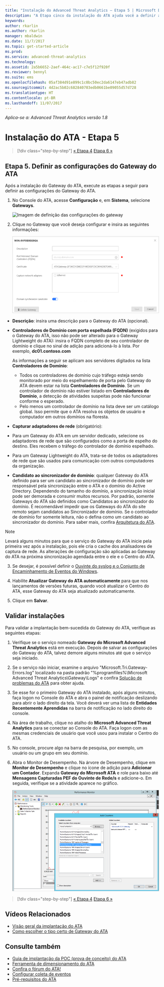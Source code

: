 ```yaml
---
title: "Instalação do Advanced Threat Analytics – Etapa 5 | Microsoft Docs"
description: "A Etapa cinco da instalação do ATA ajuda você a definir as configurações de seu Gateway do ATA."
keywords: 
author: rkarlin
ms.author: rkarlin
manager: mbaldwin
ms.date: 11/7/2017
ms.topic: get-started-article
ms.prod: 
ms.service: advanced-threat-analytics
ms.technology: 
ms.assetid: 2a5b6652-2aef-464c-ac17-c7e5f12f920f
ms.reviewer: bennyl
ms.suite: ems
ms.openlocfilehash: 05af384d91e899c1c0bc50ec2da6147eb47adb82
ms.sourcegitcommit: 4d2ac5b02c682840703edb0661be09055d57d728
ms.translationtype: HT
ms.contentlocale: pt-BR
ms.lasthandoff: 11/07/2017
---
```

*Aplica-se a: Advanced Threat Analytics versão 1.8*



# <a name="install-ata---step-5"></a>Instalação do ATA - Etapa 5

>[!div class="step-by-step"]
[« Etapa 4](install-ata-step4.md)
[Etapa 6 »](install-ata-step6.md)


## <a name="step-5-configure-the-ata-gateway-settings"></a>Etapa 5. Definir as configurações do Gateway do ATA
Após a instalação do Gateway do ATA, execute as etapas a seguir para definir as configurações do Gateway do ATA.

1.  No Console do ATA, acesse **Configuração** e, em **Sistema**, selecione **Gateways**.
   
     ![Imagem de definição das configurações do gateway](media/ata-gw-config-1.png)


2.  Clique no Gateway que você deseja configurar e insira as seguintes informações:

    ![Imagem de definição das configurações do gateway](media/ATA-Gateways-config-2.png)

  - **Descrição**: insira uma descrição para o Gateway do ATA (opcional).
  - **Controladores de Domínio com porta espelhada (FQDN)** (exigidos para o Gateway do ATA, isso não pode ser alterado para o Gateway Lightweight do ATA): insira o FQDN completo de seu controlador de domínio e clique no sinal de adição para adicioná-lo à lista. Por exemplo, **dc01.contoso.com**

      As informações a seguir se aplicam aos servidores digitados na lista **Controladores de Domínio**:
      - Todos os controladores de domínio cujo tráfego esteja sendo monitorado por meio do espelhamento de porta pelo Gateway do ATA devem estar na lista **Controladores de Domínio**. Se um controlador de domínio não estiver listado em **Controladores de Domínio**, a detecção de atividades suspeitas pode não funcionar conforme o esperado.
      - Pelo menos um controlador de domínio na lista deve ser um catálogo global. Isso permite que o ATA resolva os objetos de usuário e computador em outros domínios na floresta.

  - **Capturar adaptadores de rede** (obrigatório):
  - Para um Gateway do ATA em um servidor dedicado, selecione os adaptadores de rede que são configurados como a porta de espelho do destino. Eles recebem o tráfego do controlador de domínio espelhado.
  - Para um Gateway Lightweight do ATA, trata-se de todos os adaptadores de rede que são usados para comunicação com outros computadores da organização.


  - **Candidato ao sincronizador de domínio**: qualquer Gateway do ATA definido para ser um candidato ao sincronizador de domínio pode ser responsável pela sincronização entre o ATA e o domínio do Active Directory. Dependendo do tamanho do domínio, a sincronização inicial pode ser demorada e consumir muitos recursos. Por padrão, somente Gateways do ATA são definidos como Candidatos ao sincronizador do domínio.
   É recomendável impedir que os Gateways do ATA do site remoto sejam candidatos ao Sincronizador de domínio.
   Se o controlador de domínio for somente leitura, não o defina como um candidato ao sincronizador do domínio. Para saber mais, confira [Arquitetura do ATA](ata-architecture.md#ata-lightweight-gateway-features).

  > [!NOTE] 
  > Levará alguns minutos para que o serviço do Gateway do ATA inicie pela primeira vez após a instalação, pois ele cria o cache dos analisadores de captura de rede.
  > As alterações de configuração são aplicadas ao Gateway do ATA na próxima sincronização agendada entre o ele e o Centro do ATA.

3. Se desejar, é possível definir o [Ouvinte do syslog e o Conjunto de Encaminhamento de Eventos do Windows](configure-event-collection.md). 
4. Habilite **Atualizar Gateway do ATA automaticamente** para que nos lançamentos de versões futuras, quando você atualizar o Centro do ATA, esse Gateway do ATA seja atualizado automaticamente.

5. Clique em **Salvar**.


## <a name="validate-installations"></a>Validar instalações
Para validar a implantação bem-sucedida do Gateway do ATA, verifique as seguintes etapas:

1.  Verifique se o serviço nomeado **Gateway do Microsoft Advanced Threat Analytics** está em execução. Depois de salvar as configurações do Gateway do ATA, talvez demore alguns minutos até que o serviço seja iniciado.

2.  Se o serviço não iniciar, examine o arquivo "Microsoft.Tri.Gateway-Errors.log" localizado na pasta padrão "%programfiles%\Microsoft Advanced Threat Analytics\Gateway\Logs" e confira [Solução de problemas do ATA](troubleshooting-ata-known-errors.md) para obter ajuda.

3.  Se esse for o primeiro Gateway do ATA instalado, após alguns minutos, faça logon no Console do ATA e abra o painel de notificação deslizando para abrir o lado direito da tela. Você deverá ver uma lista de **Entidades Recentemente Aprendidas** na barra de notificação no lado direito do console.

4.  Na área de trabalho, clique no atalho do **Microsoft Advanced Threat Analytics** para se conectar ao Console do ATA. Faça logon com as mesmas credenciais de usuário que você usou para instalar o Centro do ATA.
5.  No console, procure algo na barra de pesquisa, por exemplo, um usuário ou um grupo em seu domínio.
6.  Abra o Monitor de Desempenho. Na árvore de Desempenho, clique em **Monitor de Desempenho** e clique no ícone de adição para **Adicionar um Contador**. Expanda **Gateway do Microsoft ATA** e role para baixo até **Mensagens Capturadas PEF do Ouvinte de Rede/s** e adicione-o. Em seguida, verifique se a atividade aparece no gráfico.

    ![Adicionar imagem dos contadores de desempenho](media/ATA-performance-monitoring-add-counters.png)


>[!div class="step-by-step"]
[« Etapa 4](install-ata-step4.md)
[Etapa 6 »](install-ata-step6.md)



## <a name="related-videos"></a>Vídeos Relacionados
- [Visão geral da implantação do ATA](https://channel9.msdn.com/Shows/Microsoft-Security/Overview-of-ATA-Deployment-in-10-Minutes)
- [Como escolher o tipo certo de Gateway do ATA](https://channel9.msdn.com/Shows/Microsoft-Security/ATA-Deployment-Choose-the-Right-Gateway-Type)


## <a name="see-also"></a>Consulte também
- [Guia de implantação da POC (prova de conceito) do ATA](http://aka.ms/atapoc)
- [Ferramenta de dimensionamento do ATA](http://aka.ms/atasizingtool)
- [Confira o fórum do ATA!](https://social.technet.microsoft.com/Forums/security/home?forum=mata)
- [Configurar coleta de eventos](configure-event-collection.md)
- [Pré-requisitos do ATA](ata-prerequisites.md)

